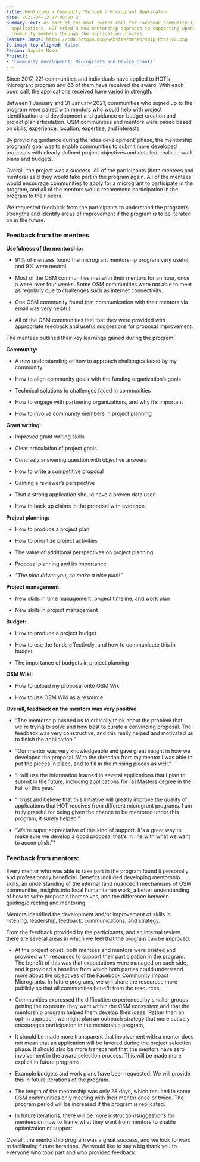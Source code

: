 ```yaml
---
title: Mentoring a Community Through a Microgrant Application
date: 2021-04-13 07:00:00 Z
Summary Text: As part of the most recent call for Facebook Community Impact Microgrant
  applications, HOT tried a new mentorship approach to supporting OpenStreetMap (OSM)
  community members through the application process.
Feature Image: https://cdn.hotosm.org/website/Mentorship+Post+v2.png
Is image top aligned: false
Person: Sophie Mower
Project:
- 'Community development: Microgrants and Device Grants'
---
```


Since 2017, 221 communities and individuals have applied to HOT’s microgrant program and 66 of them have received the award. With each open call, the applications received have varied in strength.

Between 1 January and 31 January 2021, communities who signed up to the program were paired with mentors who would help with project identification and development and guidance on budget creation and project plan articulation. OSM communities and mentors were paired based on skills, experience, location, expertise, and interests.

By providing guidance during the ‘idea development’ phase, the mentorship program’s goal was to enable communities to submit more developed proposals with clearly defined project objectives and detailed, realistic work plans and budgets.

Overall, the project was a success. All of the participants (both mentees and mentors) said they would take part in the program again. All of the mentees would encourage communities to apply for a microgrant to participate in the program, and all of the mentors would recommend participation in the program to their peers.

We requested feedback from the participants to understand the program’s strengths and identify areas of improvement if the program is to be iterated on in the future.

### Feedback from the mentees

**Usefulness of the mentorship:**

* 91% of mentees found the microgrant mentorship program very useful, and 9% were neutral.

* Most of the OSM communities met with their mentors for an hour, once a week over four weeks. Some OSM communities were not able to meet as regularly due to challenges such as internet connectivity.

* One OSM community found that communication with their mentors via email was very helpful.

* All of the OSM communities feel that they were provided with appropriate feedback and useful suggestions for proposal improvement.

The mentees outlined their key learnings gained during the program:

**Community:**

* A new understanding of how to approach challenges faced by my community

* How to align community goals with the funding organization’s goals

* Technical solutions to challenges faced in communities

* How to engage with partnering organizations, and why it’s important

* How to involve community members in project planning

**Grant writing:**

* Improved grant writing skills

* Clear articulation of project goals

* Concisely answering question with objective answers

* How to write a competitive proposal

* Gaining a reviewer’s perspective

* That a strong application should have a proven data user

* How to back up claims in the proposal with evidence

**Project planning:**

* How to produce a project plan

* How to prioritize project activities

* The value of additional perspectives on project planning

* Proposal planning and its importance

* *“The plan drives you, so make a nice plan!”*

**Project management:**

* New skills in time management, project timeline, and work plan

* New skills in project management

**Budget:**

* How to produce a project budget

* How to use the funds effectively, and how to communicate this in budget

* The importance of budgets in project planning

**OSM Wiki:**

* How to upload my proposal onto OSM Wiki

* How to use OSM Wiki as a resource

**Overall, feedback on the mentors was very positive:**

* “The mentorship pushed us to critically think about the problem that we're trying to solve and how best to curate a convincing proposal. The feedback was very constructive, and this really helped and motivated us to finish the application.”

* “Our mentor was very knowledgeable and gave great insight in how we developed the proposal.
  With the direction from my mentor I was able to put the pieces in place, and to fill in the missing pieces as well.”

* “I will use the information learned in several applications that I plan to submit in the future, including applications for \[a\] Masters degree in the Fall of this year.”

* “I trust and believe that this initiative will greatly improve the quality of applications that HOT receives from different microgrant programs. I am truly grateful for being given the chance to be mentored under this program; it surely helped.”

* “We're super appreciative of this kind of support. It's a great way to make sure we develop a good proposal that's in line with what we want to accomplish.”\*

### **Feedback from mentors:**

Every mentor who was able to take part in the program found it personally and professionally beneficial. Benefits included developing mentorship skills, an understanding of the internal (and nuanced!) mechanisms of OSM communities, insights into local humanitarian work, a better understanding of how to write proposals themselves, and the difference between guiding/directing and mentoring.

Mentors identified the development and/or improvement of skills in listening, leadership, feedback, communications, and strategy.

From the feedback provided by the participants, and an internal review, there are several areas in which we feel that the program can be improved:

* At the project onset, both mentees and mentors were briefed and provided with resources to support their participation in the program. The benefit of this was that expectations were managed on each side, and it provided a baseline from which both parties could understand more about the objectives of the Facebook Community Impact Microgrants. In future programs, we will share the resources more publicly so that all communities benefit from the resources.

* Communities expressed the difficulties experienced by smaller groups getting the exposure they want within the OSM ecosystem and that the mentorship program helped them develop their ideas. Rather than an opt-in approach, we might plan an outreach strategy that more actively encourages participation in the mentorship program,

* It should be made more transparent that involvement with a mentor does not mean that an application will be favored during the project selection phase. It should also be more transparent that the mentors have zero involvement in the award selection process. This will be made more explicit in future programs.

* Example budgets and work plans have been requested. We will provide this in future iterations of the program.

* The length of the mentorship was only 28 days, which resulted in some OSM communities only meeting with their mentor once or twice. The program period will be increased if the program is replicated.

* In future iterations, there will be more instruction/suggestions for mentees on how to frame what they want from mentors to enable optimization of support.

Overall, the mentorship program was a great success, and we look forward to facilitating future iterations. We would like to say a big thank you to everyone who took part and who provided feedback.
